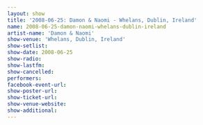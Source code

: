 ```yaml
---
layout: show
title: '2008-06-25: Damon & Naomi - Whelans, Dublin, Ireland'
name: 2008-06-25-damon-naomi-whelans-dublin-ireland
artist-name: 'Damon & Naomi'
show-venue: 'Whelans, Dublin, Ireland'
show-setlist: 
show-date: 2008-06-25
show-radio: 
show-lastfm: 
show-cancelled: 
performers: 
facebook-event-url: 
show-poster-url: 
show-ticket-url: 
show-venue-website: 
show-additional: 
---
```


